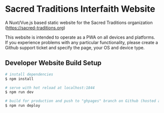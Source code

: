 # Sacred Traditions Interfaith Website

A Nuxt/Vue.js based static website for the Sacred Traditions organization (https://sacred-traditions.org)

This website is intended to operate as a PWA on all devices and platforms. If you experience problems with any particular functionality, please create a Github support ticket and specify the page, your OS and device type.



## Developer Website Build Setup

``` bash
# install dependencies
$ npm install

# serve with hot reload at localhost:1844
$ npm run dev

# build for production and push to "ghpages" branch on Github (hosted at https://sacred-traditions.org)
$ npm run deploy

```
